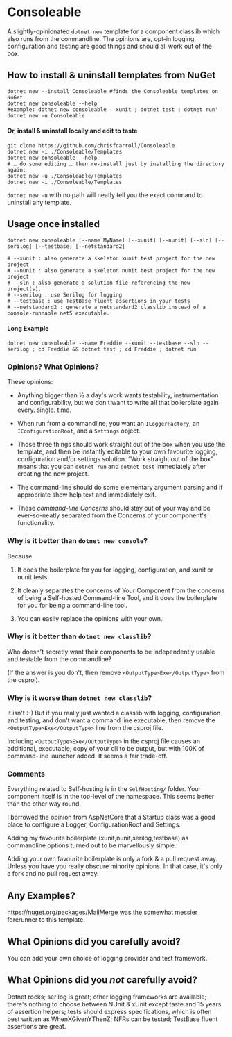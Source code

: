 Consoleable
===========

A slightly-opinionated `dotnet new` template for a component classlib which also runs
from the commandline. The opinions are, opt-in logging, configuration and testing
are good things and should all work out of the box.

## How to install & uninstall templates from NuGet
```
dotnet new --install Consoleable #finds the Consoleable templates on NuGet
dotnet new consoleable --help
#example: dotnet new consoleable --xunit ; dotnet test ; dotnet run'
dotnet new -u Consoleable
```

#### Or, install & uninstall locally and edit to taste

~~~~~~~~~~~~~~~~~~~~~~~~~~~~~~~~~~~~~~~~~~~~~~~~~~~~~~~~~
git clone https://github.com/chrisfcarroll/Consoleable
dotnet new -i ./Consoleable/Templates
dotnet new consoleable --help
# … do some editing … then re-install just by installing the directory again:
dotnet new -u ./Consoleable/Templates
dotnet new -i ./Consoleable/Templates
~~~~~~~~~~~~~~~~~~~~~~~~~~~~~~~~~~~~~~~~~~~~~~~~~~~~~~~~~

`dotnet new -u` with no path will neatly tell you the exact command to uninstall
any template.


## Usage once installed

~~~~~~~~~~~~~~~~~~~~~~~~~~~~~~~~~~~~~~~~~~~~~~~~~~~~~~~~~
dotnet new consoleable [--name MyName] [--xunit] [--nunit] [--sln] [--serilog] [--testbase] [--netstandard2]
~~~~~~~~~~~~~~~~~~~~~~~~~~~~~~~~~~~~~~~~~~~~~~~~~~~~~~~~~

~~~~~~~~~~~~~~~~~~~~~~~~~~~~~~~~~~~~~~~~~~~~~~~~~~~~~~~~~
# --xunit : also generate a skeleton xunit test project for the new project
# --nunit : also generate a skeleton nunit test project for the new project
# --sln : also generate a solution file referencing the new project(s).
# --serilog : use Serilog for logging
# --testbase : use TestBase fluent assertions in your tests
# --netstandard2 : generate a netstandard2 classlib instead of a console-runnable net5 executable.
~~~~~~~~~~~~~~~~~~~~~~~~~~~~~~~~~~~~~~~~~~~~~~~~~~~~~~~~~

#### Long Example

~~~~~~~~~~~~~~~~~~~~~~~~~~~~~~~~~~~~~~~~~~~~~~~~~~~~~~~~~
dotnet new consoleable --name Freddie --xunit --testbase --sln --serilog ; cd Freddie && dotnet test ; cd Freddie ; dotnet run
~~~~~~~~~~~~~~~~~~~~~~~~~~~~~~~~~~~~~~~~~~~~~~~~~~~~~~~~~

### Opinions? What Opinions?

These opinions:

-   Anything bigger than ½ a day's work wants testability, instrumentation and
    configurability, but we don't want to write all that boilerplate
    again every. single. time.

-   When run from a commandline, you want an `ILoggerFactory`, an
    `IConfigurationRoot`, and a `Settings` object.

-   Those three things should work straight out of the box when you use the
    template, and then be instantly editable to your own favourite logging,
    configuration and/or settings solution. “Work straight out of the box” means
    that you can `dotnet run` and `dotnet test` immediately after creating the
    new project.

-   The command-line should do some elementary argument parsing and if
    appropriate show help text and immediately exit.

-   These *command-line Concerns* should stay out of your way and be
    ever-so-neatly separated from the Concerns of your component's
    functionality.

### Why is it better than `dotnet new console`?

Because

1. It does the boilerplate for you for logging, configuration, and xunit or nunit tests  

2. It cleanly separates the concerns of Your Component from the concerns of
    being a Self-hosted Command-line Tool, and it does the boilerplate for you for being 
    a command-line tool.

3. You can easily replace the opinions with your own.

### Why is it better than `dotnet new classlib`?

Who doesn't secretly want their components to be independently usable and
testable from the commandline?

(If the answer is you don't, then remove `<OutputType>Exe</OutputType>` from the csproj).

### Why is it worse than `dotnet new classlib`?

It isn't :-) But if you really just wanted a classlib with logging, configuration and testing,
and don't want a command line executable, then remove the `<OutputType>Exe</OutputType>` line 
from the csproj file.

Including `<OutputType>Exe</OutputType>` in the csproj file causes an
additional, executable, copy of your dll to be output, but with 100K of command-line
launcher added. It seems a fair trade-off.

### Comments

Everything related to Self-hosting is in the `SelfHosting/` folder. Your component
itself is in the top-level of the namespace. This seems better than the other way round.

I borrowed the opinion from AspNetCore that a Startup class was a good place to
configure a Logger, ConfigurationRoot and Settings.

Adding my favourite boilerplate (xunit,nunit,serilog,testbase) as commandline
options turned out to be marvellously simple.

Adding your own favourite boilerplate is only a fork & a pull request away.
Unless you have you really obscure minority opinions. In that case, it's only a
fork and no pull request away.

Any Examples?
-------------

https://nuget.org/packages/MailMerge was the somewhat messier forerunner to this
template.

What Opinions did you carefully avoid?
--------------------------------------

You can add your own choice of logging provider and test framework.

What Opinions did you *not* carefully avoid?
------------------------------------------

Dotnet rocks; serilog is great; other logging frameworks are available;
there's nothing to choose between NUnit & xUnit except taste and 15 years of
assertion helpers; tests should express specifications, which is often best
written as WhenXGivenYThenZ; NFRs can be tested; TestBase fluent assertions are
great.
